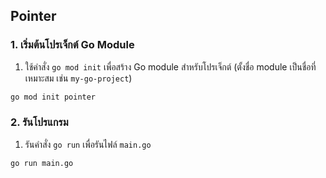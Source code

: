 ## Pointer

### 1. เริ่มต้นโปรเจ็กต์ Go Module
1. ใช้คำสั่ง `go mod init` เพื่อสร้าง Go module สำหรับโปรเจ็กต์ (ตั้งชื่อ module เป็นชื่อที่เหมาะสม เช่น `my-go-project`)
```bash
go mod init pointer
```

### 2. รันโปรแกรม
1. รันคำสั่ง `go run` เพื่อรันไฟล์ `main.go`
```bash
go run main.go
```